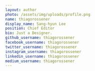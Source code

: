 ```yaml
---
layout: author
photo: /assets/img/uploads/profile.png
name: thiagorossener
display_name: Sang-hyun Lee
position: Chief Editor
bio: Just a Designer.
github_username: thiagorossener
facebook_username: thiagorossener
twitter_username: thiagorossener
instagram_username: thiagorossener
linkedin_username: thiagorossener
medium_username: thiagorossener
---
```


